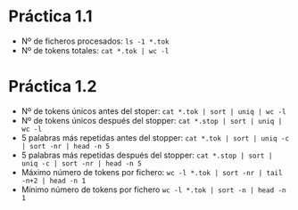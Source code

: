 # Práctica 1.1

- Nº de ficheros procesados: `ls -1 *.tok`
- Nº de tokens totales: `cat *.tok | wc -l`

# Práctica 1.2

- Nº de tokens únicos antes del stoper: `cat *.tok | sort | uniq | wc -l`
- Nº de tokens únicos después del stopper: `cat *.stop | sort | uniq | wc -l`
- 5 palabras más repetidas antes del stopper: `cat *.tok | sort | uniq -c | sort -nr | head -n 5`
- 5 palabras más repetidas después del stopper: `cat *.stop | sort | uniq -c | sort -nr | head -n 5`
- Máximo número de tokens por fichero: `wc -l *.tok | sort -nr | tail -n+2 | head -n 1`
- Mínimo número de tokens por fichero `wc -l *.tok | sort -n | head -n 1`
